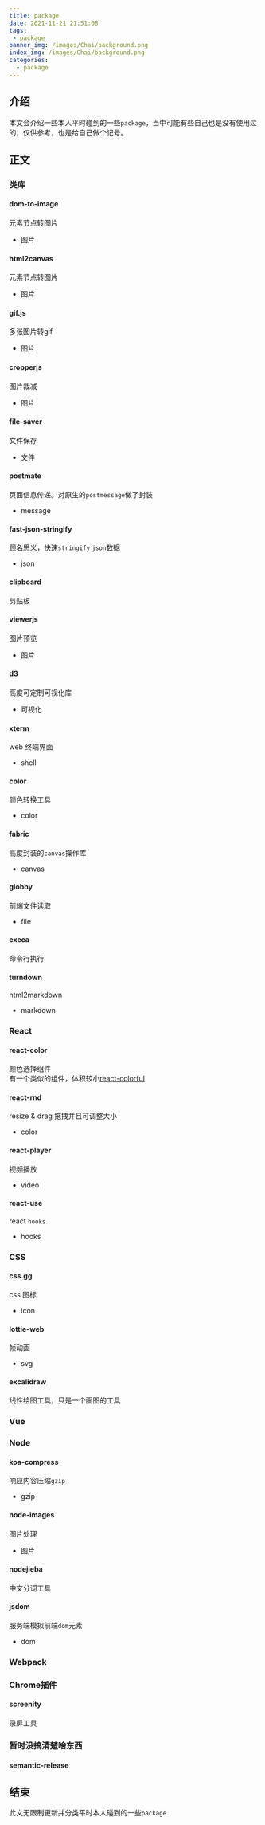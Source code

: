 ```yaml
---
title: package
date: 2021-11-21 21:51:08
tags: 
 - package
banner_img: /images/Chai/background.png
index_img: /images/Chai/background.png
categories:
  - package 
---
```


## 介绍  
本文会介绍一些本人平时碰到的一些`package`，当中可能有些自己也是没有使用过的，仅供参考，也是给自己做个记号。  

## 正文  

### 类库  

#### dom-to-image  
元素节点转图片  
- 图片   

#### html2canvas  
元素节点转图片  
- 图片  

#### gif.js
多张图片转gif  
- 图片 

#### cropperjs  
图片裁减  
- 图片 

#### file-saver
文件保存  
- 文件  

#### postmate  
页面信息传递。对原生的`postmessage`做了封装  
- message 

#### fast-json-stringify 
顾名思义，快速`stringify` `json`数据  
- json  

#### clipboard  
剪贴板  

#### viewerjs  
图片预览  
- 图片  

#### d3  
高度可定制可视化库  
- 可视化 

#### xterm  
web 终端界面  
- shell  

#### color 
颜色转换工具  
- color 

#### fabric  
高度封装的`canvas`操作库  
- canvas  

#### globby  
前端文件读取  
- file  

#### execa  
命令行执行  

#### turndown  
html2markdown  
- markdown  

### React 

#### react-color  
颜色选择组件  
有一个类似的组件，体积较小[react-colorful](https://omgovich.github.io/react-colorful/)

#### react-rnd 
resize & drag 拖拽并且可调整大小  
- color 

#### react-player  
视频播放  
- video  

#### react-use  
react `hooks`  
- hooks  

### CSS  

#### css.gg  
css 图标  
- icon  

#### lottie-web  
帧动画   
- svg 

#### excalidraw  
线性绘图工具，只是一个画图的工具  

### Vue 

### Node 

#### koa-compress
响应内容压缩`gzip`  
- gzip 

#### node-images  
图片处理  
- 图片  

#### nodejieba  
中文分词工具  

#### jsdom  
服务端模拟前端`dom`元素  
- dom  

### Webpack 

### Chrome插件  

#### screenity
录屏工具  

### 暂时没搞清楚啥东西  

#### semantic-release

## 结束  
此文无限制更新并分类平时本人碰到的一些`package`  